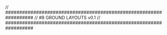 // ##################################################################
//                 #8 GROUND LAYOUTS v0.1
// ##################################################################


